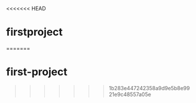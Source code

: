 <<<<<<< HEAD
# firstproject
=======
# first-project
>>>>>>> 1b283e447242358a9d9e5b8e9921e9c48557a05e
